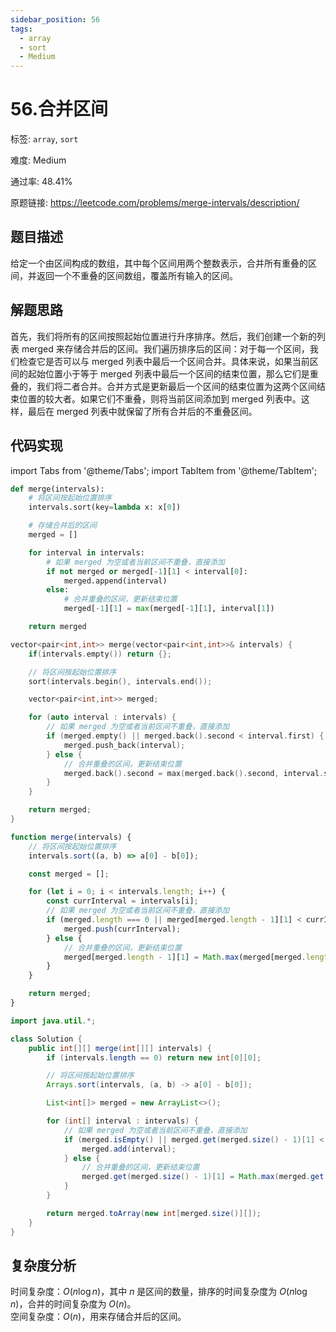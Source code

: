 ```yaml
---
sidebar_position: 56
tags:
  - array
  - sort
  - Medium
---
```


# 56.合并区间

标签: `array`, `sort`

难度: Medium

通过率: 48.41%

原题链接: https://leetcode.com/problems/merge-intervals/description/

## 题目描述
给定一个由区间构成的数组，其中每个区间用两个整数表示，合并所有重叠的区间，并返回一个不重叠的区间数组，覆盖所有输入的区间。

## 解题思路
首先，我们将所有的区间按照起始位置进行升序排序。然后，我们创建一个新的列表 merged 来存储合并后的区间。我们遍历排序后的区间：对于每一个区间，我们检查它是否可以与 merged 列表中最后一个区间合并。具体来说，如果当前区间的起始位置小于等于 merged 列表中最后一个区间的结束位置，那么它们是重叠的，我们将二者合并。合并方式是更新最后一个区间的结束位置为这两个区间结束位置的较大者。如果它们不重叠，则将当前区间添加到 merged 列表中。这样，最后在 merged 列表中就保留了所有合并后的不重叠区间。

## 代码实现
import Tabs from '@theme/Tabs';
import TabItem from '@theme/TabItem';

<Tabs>
<TabItem value="python" label="Python">

```python
def merge(intervals):
    # 将区间按起始位置排序
    intervals.sort(key=lambda x: x[0])

    # 存储合并后的区间
    merged = []

    for interval in intervals:
        # 如果 merged 为空或者当前区间不重叠，直接添加
        if not merged or merged[-1][1] < interval[0]:
            merged.append(interval)
        else:
            # 合并重叠的区间，更新结束位置
            merged[-1][1] = max(merged[-1][1], interval[1])

    return merged

```

</TabItem>
<TabItem value="cpp" label="C++">

```cpp
vector<pair<int,int>> merge(vector<pair<int,int>>& intervals) {
    if(intervals.empty()) return {};

    // 将区间按起始位置排序
    sort(intervals.begin(), intervals.end());

    vector<pair<int,int>> merged;

    for (auto interval : intervals) {
        // 如果 merged 为空或者当前区间不重叠，直接添加
        if (merged.empty() || merged.back().second < interval.first) {
            merged.push_back(interval);
        } else {
            // 合并重叠的区间，更新结束位置
            merged.back().second = max(merged.back().second, interval.second);
        }
    }

    return merged;
}
```

</TabItem>
<TabItem value="javascript" label="JavaScript">

```javascript
function merge(intervals) {
    // 将区间按起始位置排序
    intervals.sort((a, b) => a[0] - b[0]);

    const merged = [];

    for (let i = 0; i < intervals.length; i++) {
        const currInterval = intervals[i];
        // 如果 merged 为空或者当前区间不重叠，直接添加
        if (merged.length === 0 || merged[merged.length - 1][1] < currInterval[0]) {
            merged.push(currInterval);
        } else {
            // 合并重叠的区间，更新结束位置
            merged[merged.length - 1][1] = Math.max(merged[merged.length - 1][1], currInterval[1]);
        }
    }

    return merged;
}
```

</TabItem>
<TabItem value="java" label="Java">

```java
import java.util.*;

class Solution {
    public int[][] merge(int[][] intervals) {
        if (intervals.length == 0) return new int[0][0];

        // 将区间按起始位置排序
        Arrays.sort(intervals, (a, b) -> a[0] - b[0]);

        List<int[]> merged = new ArrayList<>();

        for (int[] interval : intervals) {
            // 如果 merged 为空或者当前区间不重叠，直接添加
            if (merged.isEmpty() || merged.get(merged.size() - 1)[1] < interval[0]) {
                merged.add(interval);
            } else {
                // 合并重叠的区间，更新结束位置
                merged.get(merged.size() - 1)[1] = Math.max(merged.get(merged.size() - 1)[1], interval[1]);
            }
        }

        return merged.toArray(new int[merged.size()][]);
    }
}
```

</TabItem>
</Tabs>

## 复杂度分析
时间复杂度：$O(n \log n)$，其中 $n$ 是区间的数量，排序的时间复杂度为 $O(n \log n)$，合并的时间复杂度为 $O(n)$。  
空间复杂度：$O(n)$，用来存储合并后的区间。
